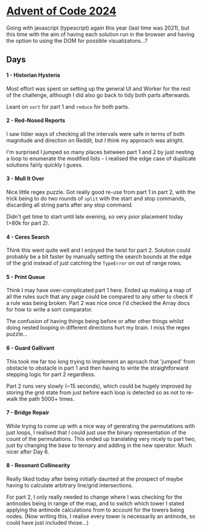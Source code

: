 # [Advent of Code 2024](https://adventofcode.com/2024)

Going with javascript (typescript) again this year (last time was 2021), but this time with the
aim of having each solution run in the browser and having the option to using the DOM for
possible visualizatons...?

## Days

#### 1 - Historian Hysteria

Most effort was spent on setting up the general UI and Worker for the rest of the challenge, although I did also go back to tidy both parts afterwards.

Leant on `sort` for part 1 and `reduce` for both parts.

#### 2 - Red-Nosed Reports

I saw tidier ways of checking all the intervals were safe in terms of both magnitude and direction on Reddit, but I think my approach was alright.

I'm surprised I jumped so many places between part 1 and 2 by just nesting a loop to enumerate the modified lists - I realised the edge case of duplicate solutions fairly quickly I guess.

#### 3 - Mull It Over

Nice little regex puzzle. Got really good re-use from part 1 in part 2, with the trick being to do two rounds of `split` with the start and stop commands, discarding all string parts after any stop command.

Didn't get time to start until late evening, so very poor placement today (>80k for part 2).

#### 4 - Ceres Search

Think this went quite well and I enjoyed the twist for part 2. Solution could probably be a bit faster by manually setting the search bounds at the edge of the grid instead of just catching the `TypeError` on out of range rows.

#### 5 - Print Queue

Think I may have over-complicated part 1 here. Ended up making a map of all the rules such that any page could be compared to any other to check if a rule was being broken. Part 2 was nice once I'd checked the Array docs for how to write a sort comparator.

The confusion of having things being before or after other things whilst doing nested looping in different directions hurt my brain. I miss the regex puzzle...

#### 6 - Guard Gallivant

This took me far too long trying to implement an aproach that 'jumped' from obstacle to obstacle in part 1 and then having to write the straightforward stepping logic for part 2 regardless.

Part 2 runs very slowly (~15 seconds), which could be hugely improved by storing the grid state from just before each loop is detected so as not to re-walk the path 5000+ times.

#### 7 - Bridge Repair

While trying to come up with a nice way of gererating the permutations with just loops, I realised that I could just use the binary representation of the count of the permutations. This ended up translating very nicely to part two, just by changing the base to ternary and adding in the new operator. Much nicer after Day 6.

#### 8 - Resonant Collinearity

Really liked today after being initially daunted at the prospect of maybe having to calculate arbitrary line/grid intersections.

For part 2, I only really needed to change where I was checking for the antinodes being in range of the map, and to switch which tower I stated applying the antinode calculations from to account for the towers being nodes. (Now writing this, I realise every tower is necessarily an antinode, so could have just included those...)
